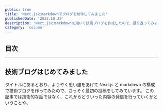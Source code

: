 ```yaml
---
public: true
title: 'Next.jsとmarkdownでブログを制作してみました'
publishedDate: '2022.10.29'
description: 'Next.jsとmarkdownを用いて技術ブログを作成したので、振り返ってみます'
category: 'column'
---
```


## 目次

---

## 技術ブログはじめてみました

タイトルにあるとおり、ようやく思い腰をあげて Next.js と markdown の構成で技術ブログを作ってみたので、さっそく最初の投稿をしてみています。
この記事では技術的な話ではなく、これからどういった内容の発信を行っていくかということや、
